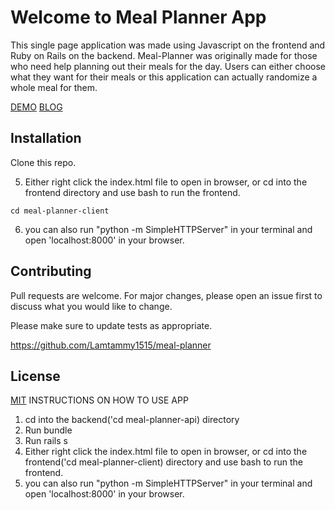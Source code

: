 # Welcome to Meal Planner App
This single page application was made using Javascript on the frontend and Ruby on Rails on the backend. Meal-Planner was originally made for those who need help planning out their meals for the day. Users can either choose what they want for their meals or this application can actually randomize a whole meal for them. 

[DEMO](https://youtu.be/JEox41bFciw)
[BLOG](https://lamtammy1515.github.io/rails_and_javascript_project_4)

## Installation

Clone this repo. 

5. Either right click the index.html file to open in browser, or cd into the frontend directory and use bash to run the frontend.
```
cd meal-planner-client
```

6. you can also run "python -m SimpleHTTPServer" in your terminal and open 'localhost:8000' in your browser.


## Contributing
Pull requests are welcome. For major changes, please open an issue first to discuss what you would like to change.

Please make sure to update tests as appropriate.

https://github.com/Lamtammy1515/meal-planner


## License
[MIT](https://github.com/Lamtammy1515/PostMeal_Client/blob/main/LICENSE.md)
INSTRUCTIONS ON HOW TO USE APP
1. cd into the backend('cd meal-planner-api) directory
2. Run bundle
3. Run rails s
4. Either right click the index.html file to open in browser, or cd into the frontend('cd meal-planner-client) directory and use bash to run the frontend.
5. you can also run "python -m SimpleHTTPServer" in your terminal and open 'localhost:8000' in your browser.



